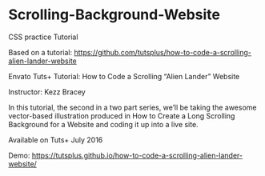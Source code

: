 # Scrolling-Background-Website
CSS practice Tutorial


Based on a tutorial: https://github.com/tutsplus/how-to-code-a-scrolling-alien-lander-website

Envato Tuts+ Tutorial: How to Code a Scrolling “Alien Lander” Website

Instructor: Kezz Bracey

In this tutorial, the second in a two part series, we’ll be taking the awesome vector-based illustration produced in How to Create a Long Scrolling Background for a Website and coding it up into a live site.

Available on Tuts+ July 2016

Demo: https://tutsplus.github.io/how-to-code-a-scrolling-alien-lander-website/

